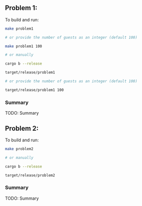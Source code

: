 

## Problem 1:

To build and run:

```bash
make problem1

# or provide the number of guests as an integer (default 100)

make problem1 100

# or manually

cargo b --release

target/release/problem1

# or provide the number of guests as an integer (default 100)

target/release/problem1 100
```

### Summary

TODO: Summary


## Problem 2:

To build and run:

```bash
make problem2

# or manually

cargo b --release

target/release/problem2
```

### Summary

TODO: Summary
